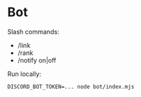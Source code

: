 # Bot

Slash commands:

- /link
- /rank
- /notify on|off

Run locally:

```
DISCORD_BOT_TOKEN=... node bot/index.mjs
```
